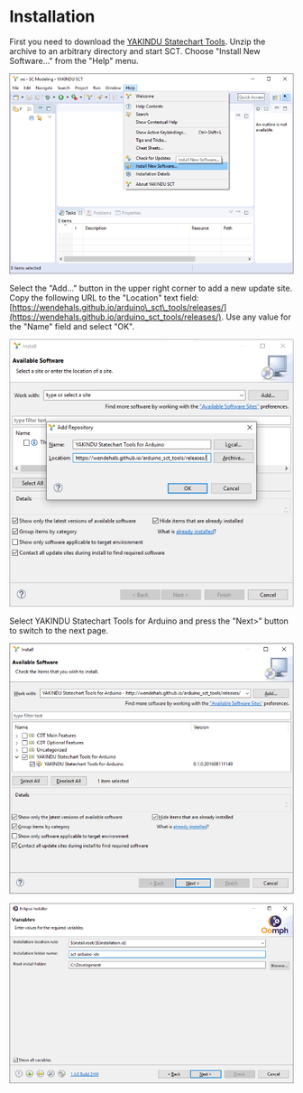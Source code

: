 # Installation

First you need to download the [YAKINDU Statechart Tools](https://www.statecharts.org/). Unzip the archive to an arbitrary directory and start SCT. Choose "Install New Software..." from the "Help" menu.

![Install New Software](screenshots/InstallNewSoftware.png)

Select the "Add..." button in the upper right corner to add a new update site. Copy the following URL to the "Location" text field: [https://wendehals.github.io/arduino\_sct\_tools/releases/](https://wendehals.github.io/arduino_sct_tools/releases/). Use any value for the "Name" field and select "OK".

![Add Repository](screenshots/AddRepository.png)

Select YAKINDU Statechart Tools for Arduino and press the "Next>" button to switch to the next page.  

![Install YAKINDU SCT for Arduino](screenshots/InstallSCTforArduino.png)

 

![Installer - Variables](screenshots/Installer_Variables.png)


